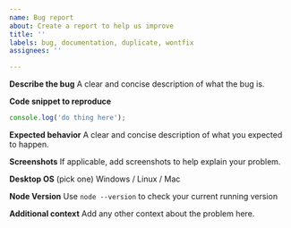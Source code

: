 ```yaml
---
name: Bug report
about: Create a report to help us improve
title: ''
labels: bug, documentation, duplicate, wontfix
assignees: ''

---
```


**Describe the bug**
A clear and concise description of what the bug is.

**Code snippet to reproduce**
```ts
console.log('do thing here');
```

**Expected behavior**
A clear and concise description of what you expected to happen.

**Screenshots**
If applicable, add screenshots to help explain your problem.

**Desktop OS** (pick one)
Windows / Linux / Mac

**Node Version**
Use `node --version` to check your current running version

**Additional context**
Add any other context about the problem here.
